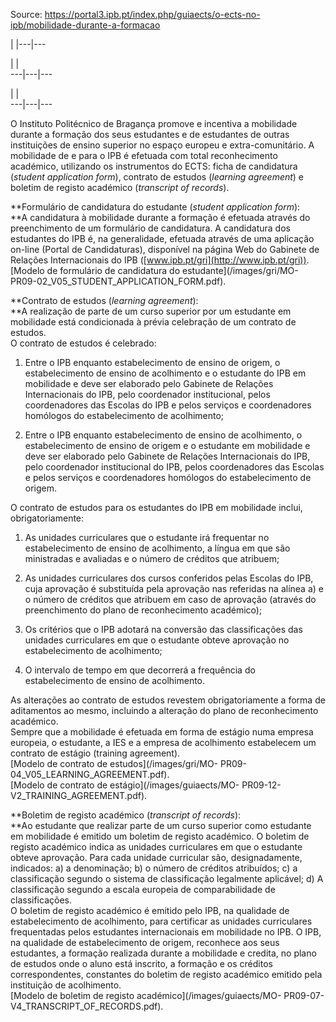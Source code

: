 Source: https://portal3.ipb.pt/index.php/guiaects/o-ects-no-ipb/mobilidade-durante-a-formacao

| |---|---  
  
| |   
---|---|---  
  
| |   
---|---|---  
  
  

O Instituto Politécnico de Bragança promove e incentiva a mobilidade durante a
formação dos seus estudantes e de estudantes de outras instituições de ensino
superior no espaço europeu e extra-comunitário. A mobilidade de e para o IPB é
efetuada com total reconhecimento académico, utilizando os instrumentos do
ECTS: ficha de candidatura (_student application form_), contrato de estudos
(_learning agreement_) e boletim de registo académico (_transcript of
records_).  

**Formulário de candidatura do estudante (_student application form_):  
**A candidatura à mobilidade durante a formação é efetuada através do
preenchimento de um formulário de candidatura. A candidatura dos estudantes do
IPB é, na generalidade, efetuada através de uma aplicação on-line (Portal de
Candidaturas), disponível na página Web do Gabinete de Relações Internacionais
do IPB ([www.ipb.pt/gri](http://www.ipb.pt/gri)).  
[Modelo de formulário de candidatura do estudante](/images/gri/MO-
PR09-02_V05_STUDENT_APPLICATION_FORM.pdf).  
  
**Contrato de estudos (_learning agreement_):  
**A realização de parte de um curso superior por um estudante em mobilidade
está condicionada à prévia celebração de um contrato de estudos.  
O contrato de estudos é celebrado:

  1. Entre o IPB enquanto estabelecimento de ensino de origem, o estabelecimento de ensino de acolhimento e o estudante do IPB em mobilidade e deve ser elaborado pelo Gabinete de Relações Internacionais do IPB, pelo coordenador institucional, pelos coordenadores das Escolas do IPB e pelos serviços e coordenadores homólogos do estabelecimento de acolhimento;

  2. Entre o IPB enquanto estabelecimento de ensino de acolhimento, o estabelecimento de ensino de origem e o estudante em mobilidade e deve ser elaborado pelo Gabinete de Relações Internacionais do IPB, pelo coordenador institucional do IPB, pelos coordenadores das Escolas e pelos serviços e coordenadores homólogos do estabelecimento de origem. 

O contrato de estudos para os estudantes do IPB em mobilidade inclui,
obrigatoriamente:

  1. As unidades curriculares que o estudante irá frequentar no estabelecimento de ensino de acolhimento, a língua em que são ministradas e avaliadas e o número de créditos que atribuem;

  2. As unidades curriculares dos cursos conferidos pelas Escolas do IPB, cuja aprovação é substituída pela aprovação nas referidas na alínea a) e o número de créditos que atribuem em caso de aprovação (através do preenchimento do plano de reconhecimento académico);

  3. Os critérios que o IPB adotará na conversão das classificações das unidades curriculares em que o estudante obteve aprovação no estabelecimento de acolhimento;

  4. O intervalo de tempo em que decorrerá a frequência do estabelecimento de ensino de acolhimento.

As alterações ao contrato de estudos revestem obrigatoriamente a forma de
aditamentos ao mesmo, incluindo a alteração do plano de reconhecimento
académico.  
Sempre que a mobilidade é efetuada em forma de estágio numa empresa europeia,
o estudante, a IES e a empresa de acolhimento estabelecem um contrato de
estágio (training agreement).  
[Modelo de contrato de estudos](/images/gri/MO-
PR09-04_V05_LEARNING_AGREEMENT.pdf).  
[Modelo de contrato de estágio](/images/guiaects/MO-
PR09-12-V2_TRAINING_AGREEMENT.pdf).  

**Boletim de registo académico (_transcript of records_):  
**Ao estudante que realizar parte de um curso superior como estudante em
mobilidade é emitido um boletim de registo académico. O boletim de registo
académico indica as unidades curriculares em que o estudante obteve aprovação.
Para cada unidade curricular são, designadamente, indicados: a) a denominação;
b) o número de créditos atribuídos; c) a classificação segundo o sistema de
classificação legalmente aplicável; d) A classificação segundo a escala
europeia de comparabilidade de classificações.  
O boletim de registo académico é emitido pelo IPB, na qualidade de
estabelecimento de acolhimento, para certificar as unidades curriculares
frequentadas pelos estudantes internacionais em mobilidade no IPB. O IPB, na
qualidade de estabelecimento de origem, reconhece aos seus estudantes, a
formação realizada durante a mobilidade e credita, no plano de estudos onde o
aluno está inscrito, a formação e os créditos correspondentes, constantes do
boletim de registo académico emitido pela instituição de acolhimento.  
[Modelo de boletim de registo académico](/images/guiaects/MO-
PR09-07-V4_TRANSCRIPT_OF_RECORDS.pdf).  
  
  
